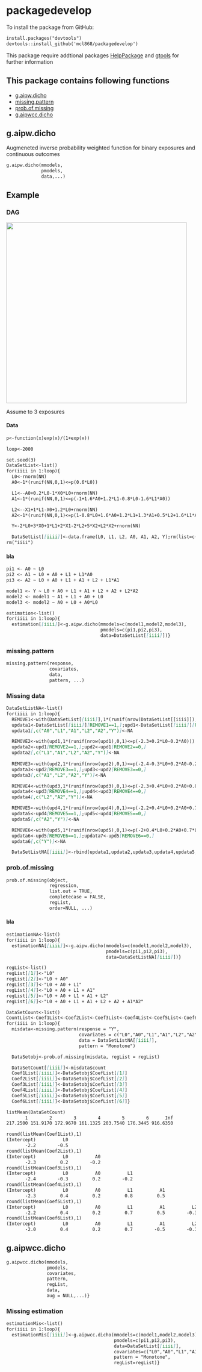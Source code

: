 # packagedevelop

To install the package from GitHub:
```markdown
install.packages("devtools")
devtools::install_github('mcl868/packagedevelop')
```

This package require addtional packages 
[HelpPackage](https://github.com/mcl868/HelpPackage/blob/master/README.md)
and
[gtools](https://cran.r-project.org/web/packages/gtools/index.html)
for further information

## This package contains following functions
- [g.aipw.dicho](https://github.com/mcl868/packagedevelop/blob/master/README.md#gaipwdicho)
- [missing.pattern](https://github.com/mcl868/packagedevelop/blob/master/README.md#missingpattern)
- [prob.of.missing](https://github.com/mcl868/packagedevelop/blob/master/README.md#probofmissing)
- [g.aipwcc.dicho](https://github.com/mcl868/packagedevelop/blob/master/README.md#gaipwccdicho)


## g.aipw.dicho
Augmeneted inverse probability weighted function for binary exposures and continuous outcomes
```markdown
g.aipw.dicho(mmodels,
             pmodels,
             data,...)
```

## Example
### DAG
<img src="https://user-images.githubusercontent.com/20704019/52327724-60d3ec00-29ed-11e9-86fd-e4fa37fa1bd7.PNG" width="480">

Assume to 3 exposures

#### Data
```markdown
p<-function(x)exp(x)/(1+exp(x))

loop<-2000

set.seed(3)
DataSetList<-list()
for(iiii in 1:loop){
  L0<-rnorm(NN)
  A0<-1*(runif(NN,0,1)<=p(0.6*L0))

  L1<--A0+0.2*L0-1*X0*L0+rnorm(NN)
  A1<-1*(runif(NN,0,1)<=p(-1+1.6*A0+1.2*L1-0.8*L0-1.6*L1*A0))

  L2<--X1+1*L1-X0+1.2*L0+rnorm(NN)
  A2<-1*(runif(NN,0,1)<=p(1-0.8*L0+1.6*A0+1.2*L1+1.3*A1+0.5*L2+1.6*L1*A1))

  Y<-2*L0+3*X0+1*L1+2*X1-2*L2+5*X2+L2*X2+rnorm(NN)

  DataSetList[[iiii]]<-data.frame(L0, L1, L2, A0, A1, A2, Y);rm(list=c("L0","L1","L2","A0","A1","A2","Y"))}
rm("iiii")
```

#### bla
```markdown
pi1 <- A0 ~ L0
pi2 <- A1 ~ L0 + A0 + L1 + L1*A0
pi3 <- A2 ~ L0 + A0 + L1 + A1 + L2 + L1*A1

model1 <- Y ~ L0 + A0 + L1 + A1 + L2 + A2 + L2*A2
model2 <- model1 ~ A1 + L1 + A0 + L0
model3 <- model2 ~ A0 + L0 + A0*L0

estimation<-list()
for(iiii in 1:loop){
  estimation[[iiii]]<-g.aipw.dicho(mmodels=c(model1,model2,model3), 
                                   pmodels=c(pi1,pi2,pi3), 
                                   data=DataSetList[[iiii]])}
```

### missing.pattern
```markdown
missing.pattern(response, 
                covariates, 
                data, 
                pattern, ...)
```

### Missing data
```markdown
DataSetListNA<-list()
for(iiii in 1:loop){
  REMOVE1<-with(DataSetList[[iiii]],1*(runif(nrow(DataSetList[[iiii]]),0,1)<=p(-2.2-0.5*L0)))
  updata1<-DataSetList[[iiii]][REMOVE1==1,];upd1<-DataSetList[[iiii]][REMOVE1==0,]
  updata1[,c("A0","L1","A1","L2","A2","Y")]<-NA

  REMOVE2<-with(upd1,1*(runif(nrow(upd1),0,1)<=p(-2.3+0.2*L0-0.2*A0)))
  updata2<-upd1[REMOVE2==1,];upd2<-upd1[REMOVE2==0,]
  updata2[,c("L1","A1","L2","A2","Y")]<-NA
  
  REMOVE3<-with(upd2,1*(runif(nrow(upd2),0,1)<=p(-2.4-0.3*L0+0.2*A0-0.2*L1)))
  updata3<-upd2[REMOVE3==1,];upd3<-upd2[REMOVE3==0,]
  updata3[,c("A1","L2","A2","Y")]<-NA

  REMOVE4<-with(upd3,1*(runif(nrow(upd3),0,1)<=p(-2.3+0.4*L0+0.2*A0+0.8*L1+0.5*A1)))
  updata4<-upd3[REMOVE4==1,];upd4<-upd3[REMOVE4==0,]
  updata4[,c("L2","A2","Y")]<-NA

  REMOVE5<-with(upd4,1*(runif(nrow(upd4),0,1)<=p(-2.2+0.4*L0+0.2*A0+0.7*L1+0.5*A1-0.3*L2)))
  updata5<-upd4[REMOVE5==1,];upd5<-upd4[REMOVE5==0,]
  updata5[,c("A2","Y")]<-NA

  REMOVE6<-with(upd5,1*(runif(nrow(upd5),0,1)<=p(-2+0.4*L0+0.2*A0+0.7*L1-0.5*A1-0.3*L2+1.2*A2-1.4*A1*A2)))
  updata6<-upd5[REMOVE6==1,];updata7<-upd5[REMOVE6==0,]
  updata6[,c("Y")]<-NA

  DataSetListNA[[iiii]]<-rbind(updata1,updata2,updata3,updata4,updata5,updata6,updata7)[sample(1:NN,NN),]}
```

### prob.of.missing
```markdown
prob.of.missing(object,
                regression,
                list.out = TRUE,
                completecase = FALSE,
                regList,
                order=NULL, ...)
```

#### bla
```markdown  
estimationNA<-list()
for(iiii in 1:loop){
  estimationNA[[iiii]]<-g.aipw.dicho(mmodels=c(model1,model2,model3), 
                                     pmodels=c(pi1,pi2,pi3), 
                                     data=DataSetListNA[[iiii]])}

regList<-list()
regList[[1]]<-"L0"
regList[[2]]<-"L0 + A0"
regList[[3]]<-"L0 + A0 + L1"
regList[[4]]<-"L0 + A0 + L1 + A1"
regList[[5]]<-"L0 + A0 + L1 + A1 + L2"
regList[[6]]<-"L0 + A0 + L1 + A1 + L2 + A2 + A1*A2"

DataSetCount<-list()
CountList<-Coef1List<-Coef2List<-Coef3List<-Coef4List<-Coef5List<-Coef6List<-list()
for(iiii in 1:loop){
  misdata<-missing.pattern(response = "Y",
                           covariates = c("L0","A0","L1","A1","L2","A2"),
                           data = DataSetListNA[[iiii]],
                           pattern = "Monotone")

  DataSetobj<-prob.of.missing(misdata, regList = regList)

  DataSetCount[[iiii]]<-misdata$count
  Coef1List[[iiii]]<-DataSetobj$CoefList[[1]]
  Coef2List[[iiii]]<-DataSetobj$CoefList[[2]]
  Coef3List[[iiii]]<-DataSetobj$CoefList[[3]]
  Coef4List[[iiii]]<-DataSetobj$CoefList[[4]]
  Coef5List[[iiii]]<-DataSetobj$CoefList[[5]]
  Coef6List[[iiii]]<-DataSetobj$CoefList[[6]]}

listMean(DataSetCount)
       1        2        3        4        5        6      Inf 
217.2500 151.9170 172.9670 161.1325 203.7540 176.3445 916.6350

round(listMean(Coef1List),1)
(Intercept)          L0 
       -2.2        -0.5 
round(listMean(Coef2List),1)
(Intercept)          L0          A0 
       -2.3         0.2        -0.2 
round(listMean(Coef3List),1)
(Intercept)          L0          A0          L1 
       -2.4        -0.3         0.2        -0.2 
round(listMean(Coef4List),1)
(Intercept)          L0          A0          L1          A1 
       -2.3         0.4         0.2         0.8         0.5 
round(listMean(Coef5List),1)
(Intercept)          L0          A0          L1          A1          L2 
       -2.2         0.4         0.2         0.7         0.5        -0.3 
round(listMean(Coef6List),1)
(Intercept)          L0          A0          L1          A1          L2          A2       A1:A2 
       -2.0         0.4         0.2         0.7        -0.5        -0.3         1.2        -1.4 

```

## g.aipwcc.dicho
```markdown
g.aipwcc.dicho(mmodels,
               pmodels,
               covariates,
               pattern,
               regList,
               data,
               aug = NULL,...)}
```


### Missing estimation
```markdown
estimationMis<-list()
for(iiii in 1:loop){
  estimationMis[[iiii]]<-g.aipwcc.dicho(mmodels=c(model1,model2,model3),
                                        pmodels=c(pi1,pi2,pi3),
                                        data=DataSetList[[iiii]],
                                        covariates=c("L0","A0","L1","A1","L2","A2"),
                                        pattern = "Monotone",
                                        regList=regList)}
```





